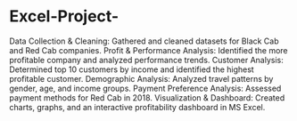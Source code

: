 # Excel-Project-

Data Collection & Cleaning: Gathered and cleaned datasets for Black Cab and Red Cab companies.
Profit & Performance Analysis: Identified the more profitable company and analyzed performance trends.
Customer Analysis: Determined top 10 customers by income and identified the highest profitable customer.
Demographic Analysis: Analyzed travel patterns by gender, age, and income groups.
Payment Preference Analysis: Assessed payment methods for Red Cab in 2018.
Visualization & Dashboard: Created charts, graphs, and an interactive profitability dashboard in MS Excel.
